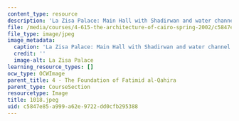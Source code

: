 ```yaml
---
content_type: resource
description: 'La Zisa Palace: Main Hall with Shadirwan and water channel.'
file: /media/courses/4-615-the-architecture-of-cairo-spring-2002/c5847e85a999a62e9722dd0cfb295388_1018.jpeg
file_type: image/jpeg
image_metadata:
  caption: 'La Zisa Palace: Main Hall with Shadirwan and water channel.'
  credit: ''
  image-alt: La Zisa Palace
learning_resource_types: []
ocw_type: OCWImage
parent_title: 4 - The Foundation of Fatimid al-Qahira
parent_type: CourseSection
resourcetype: Image
title: 1018.jpeg
uid: c5847e85-a999-a62e-9722-dd0cfb295388
---
```

